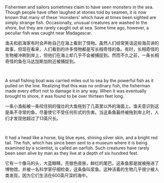 Fishermen and sailors sometimes claim to have seen monsters in the sea. Though people have often laughed at stories told by seamen, it is now known that many of these 'monsters' which have at times been sighted are simply strange fish. Occasionally, unusual creatures are washed to the shore, but they are rarely caught out at sea. Some time ago, however, a peculiar fish was caught near Madagascar.

渔夫和航海家有时会声称自己在海上看到了怪物。虽然人们经常笑话这些海员讲的故事，但现在看来，人们看到的许多怪物都是写长相奇怪的鱼。有时，长相奇怪的生物被冲刷到岸上，但他们在海上却几乎不会被捕捉到。然而不久之前，一条长相奇怪的鱼在马达加斯加附近被捕捉到。

    



A small fishing boat was carried miles out to sea by the powerful fish as it pulled on the line. Realizing that this was no ordinary fish, the fisherman made every effort not to damage it in any way. When it was eventually brought to shore, it was found to be over thirteen feet long.

一条小渔船被一条咬住钩的强壮的大鱼拖到了几英里以外的海面上。渔夫意识到这是条不寻常的鱼，尽量使它不受任何形式的伤害。当这条鱼最终被拖到岸上时，人们才发现他超过了13英尺长。

    



It had a head like a horse, big blue eyes, shining silver skin, and a bright red tail. The fish, which has since been sent to a museum where it is being examined by a scientist, is called an oarfish. Such creatures have rarely been seen alive by man as they live at a depth of six hundred feet.

它有一个像马的头，大蓝眼睛，亮银色皮肤，鲜红的尾巴。这条鱼那是就被拖进了博物馆，并被一名科学家仔细检查，这条鱼叫浆鱼。这种活着的生物几乎很少被人类发现，因为它们生活在600英尺深的海中。
